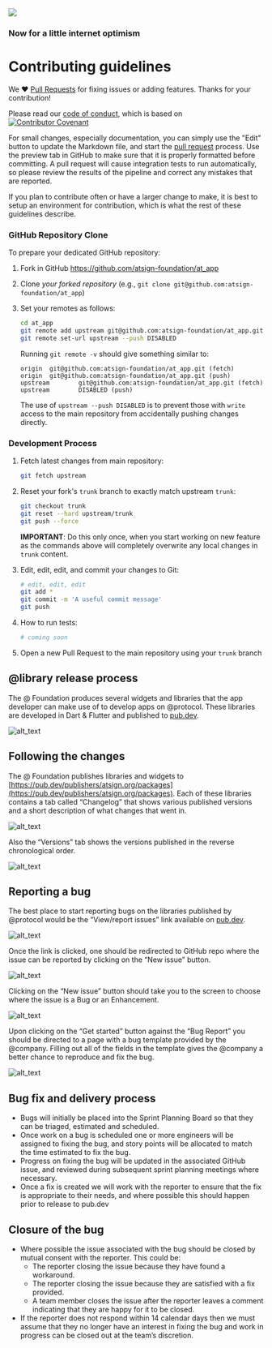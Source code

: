 <img src="https://atsign.dev/assets/img/@dev.png?sanitize=true">

### Now for a little internet optimism

# Contributing guidelines

We :heart: [Pull Requests](https://help.github.com/articles/about-pull-requests/)
for fixing issues or adding features. Thanks for your contribution!

Please read our [code of conduct](code_of_conduct.md), which is based on
[![Contributor Covenant](https://img.shields.io/badge/Contributor%20Covenant-2.0-4baaaa.svg)](code_of_conduct.md)


For small changes, especially documentation, you can simply use the "Edit" button
to update the Markdown file, and start the
[pull request](https://help.github.com/articles/about-pull-requests/) process.
Use the preview tab in GitHub to make sure that it is properly
formatted before committing.
A pull request will cause integration tests to run automatically, so please review
the results of the pipeline and correct any mistakes that are reported.

If you plan to contribute often or have a larger change to make, it is best to
setup an environment for contribution, which is what the rest of these guidelines
describe.

### GitHub Repository Clone

To prepare your dedicated GitHub repository:

1. Fork in GitHub https://github.com/atsign-foundation/at_app
2. Clone *your forked repository* (e.g., `git clone git@github.com:atsign-foundation/at_app`)
3. Set your remotes as follows:

   ```sh
   cd at_app
   git remote add upstream git@github.com:atsign-foundation/at_app.git
   git remote set-url upstream --push DISABLED
   ```

   Running `git remote -v` should give something similar to:

   ```text
   origin  git@github.com:atsign-foundation/at_app.git (fetch)
   origin  git@github.com:atsign-foundation/at_app.git (push)
   upstream        git@github.com:atsign-foundation/at_app.git (fetch)
   upstream        DISABLED (push)
   ```

   The use of `upstream --push DISABLED` is to prevent those
   with `write` access to the main repository from accidentally pushing changes
   directly.
   
### Development Process

1. Fetch latest changes from main repository:

   ```sh
   git fetch upstream
   ```

1. Reset your fork's `trunk` branch to exactly match upstream `trunk`:

   ```sh
   git checkout trunk
   git reset --hard upstream/trunk
   git push --force
   ```

   **IMPORTANT**: Do this only once, when you start working on new feature as
   the commands above will completely overwrite any local changes in `trunk` content.
1. Edit, edit, edit, and commit your changes to Git:

   ```sh
   # edit, edit, edit
   git add *
   git commit -m 'A useful commit message'
   git push
   ```

1. How to run tests:

   ``` sh
   # coming soon
   ```

1. Open a new Pull Request to the main repository using your `trunk` branch

## @‎library release process

The @ Foundation produces several widgets and libraries that the app developer
can make use of to develop apps on @‎protocol. These libraries are developed in
Dart & Flutter and published to [pub.dev](https://pub.dev/publishers/atsign.org/packages).

![alt_text](images/image1.png "Version flow")

## Following the changes

The @ Foundation publishes libraries and widgets to
[https://pub.dev/publishers/atsign.org/packages](https://pub.dev/publishers/atsign.org/packages).
Each of these libraries contains a tab called “Changelog” that shows various
published versions and a short description of what changes that went in.

![alt_text](images/image2.png "Changelog screenshot")

Also the “Versions” tab shows the versions published in the reverse
chronological order.

![alt_text](images/image3.png "Versions screenshot")

## Reporting a bug

The best place to start reporting bugs on the libraries published by 
@‎protocol would be the “View/report issues” link available on
[pub.dev](https://pub.dev/publishers/atsign.org/packages).

![alt_text](images/image4.png "View/report issues highlight")

Once the link is clicked, one should be redirected to GitHub repo where the
issue can be reported by clicking on the “New issue” button.

![alt_text](images/image5.png "Issues list")

Clicking on the  “New issue” button should take you to the screen to choose
where the issue is a Bug or an Enhancement.

![alt_text](images/image6.png "Choose Bug report")

Upon clicking on the “Get started” button against the “Bug Report” you should
be directed to a page with a bug template provided by the @company. Filling
out all of the fields in the template gives the @company a better chance to
reproduce and fix the bug.

![alt_text](images/image7.png "Filling a Bug report")

## Bug fix and delivery process

* Bugs will initially be placed into the Sprint Planning Board so that they
can be triaged, estimated and scheduled.
* Once work on a bug is scheduled one or more engineers will be assigned to
fixing the bug, and story points will be allocated to match the time estimated
to fix the bug.
* Progress on fixing the bug will be updated in the associated GitHub issue,
and reviewed during subsequent sprint planning meetings where necessary.
* Once a fix is created we will work with the reporter to ensure that the fix
is appropriate to their needs, and where possible this should happen prior to
release to pub.dev

## Closure of the bug

* Where possible the issue associated with the bug should be closed by mutual
consent with the reporter. This could be:
    * The reporter closing the issue because they have found a workaround.
    * The reporter closing the issue because they are satisfied with a fix
    provided.
    * A team member closes the issue after the reporter leaves a comment
    indicating that they are happy for it to be closed.
* If the reporter does not respond within 14 calendar days then we must assume
that they no longer have an interest in fixing the bug and work in progress can
be closed out at the team’s discretion.
